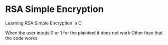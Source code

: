 # RSA Simple Encryption
 Learning RSA Simple Encryption in C

When the user inputs 0 or 1 for the plaintext it does not work
Other than that the code works